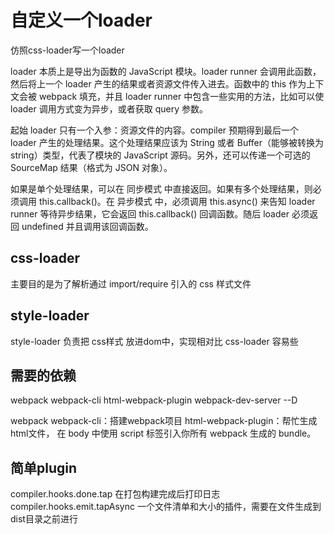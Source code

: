 # 自定义一个loader

仿照css-loader写一个loader

loader 本质上是导出为函数的 JavaScript 模块。loader runner 会调用此函数，然后将上一个 loader 产生的结果或者资源文件传入进去。函数中的 this 作为上下文会被 webpack 填充，并且 loader runner 中包含一些实用的方法，比如可以使 loader 调用方式变为异步，或者获取 query 参数。

起始 loader 只有一个入参：资源文件的内容。compiler 预期得到最后一个 loader 产生的处理结果。这个处理结果应该为 String 或者 Buffer（能够被转换为 string）类型，代表了模块的 JavaScript 源码。另外，还可以传递一个可选的 SourceMap 结果（格式为 JSON 对象）。

如果是单个处理结果，可以在 同步模式 中直接返回。如果有多个处理结果，则必须调用 this.callback()。在 异步模式 中，必须调用 this.async() 来告知 loader runner 等待异步结果，它会返回 this.callback() 回调函数。随后 loader 必须返回 undefined 并且调用该回调函数。

## css-loader

主要目的是为了解析通过 import/require 引入的 css 样式文件

## style-loader

style-loader 负责把 css样式 放进dom中，实现相对比 css-loader 容易些

## 需要的依赖

webpack webpack-cli html-webpack-plugin webpack-dev-server --D

webpack webpack-cli：搭建webpack项目
html-webpack-plugin：帮忙生成html文件， 在 body 中使用 script 标签引入你所有 webpack 生成的 bundle。

## 简单plugin

compiler.hooks.done.tap 在打包构建完成后打印日志
compiler.hooks.emit.tapAsync 一个文件清单和大小的插件，需要在文件生成到dist目录之前进行